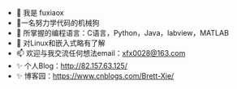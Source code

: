 - 👋 我是 fuxiaox
- 👀一名努力学代码的机械狗
- 🌱 所掌握的编程语言：C语言，Python，Java，labview，MATLAB
- 💞️ 对Linux和嵌入式略有了解
- 📫 欢迎与我交流任何想法email：xfx0028@163.com
- ✨ 个人Blog：http://82.157.63.125/
- ✨ 博客园：https://www.cnblogs.com/Brett-Xie/

<!---
fuxiaox/fuxiaox is a ✨ special ✨ repository because its `README.md` (this file) appears on your GitHub profile.
You can click the Preview link to take a look at your changes.
--->

